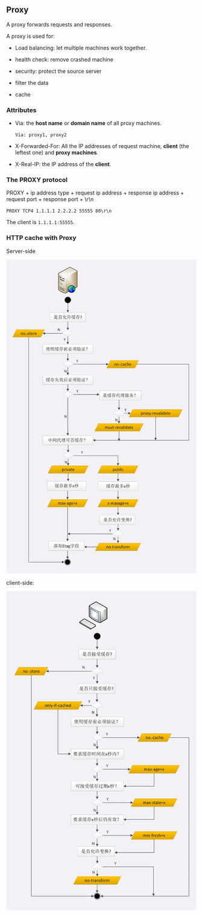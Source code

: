 ## Proxy

A proxy forwards requests and responses.

A proxy is used for:

- Load balancing: let multiple machines work together.

- health check: remove crashed machine

- security: protect the source server

- filter the data

- cache

### Attributes

- Via: the **host name** or **domain name** of all proxy machines.

  ```code
  Via: proxy1, proxy2
  ```

- X-Forwarded-For: All the IP addresses of request machine, **client** (the leftest one) and **proxy machines**.

- X-Real-IP: the IP address of the **client**.

### The PROXY protocol

PROXY + ip address type + request ip address + response ip address + request port + response port + \r\n

```code
PROXY TCP4 1.1.1.1 2.2.2.2 55555 80\r\n
```

The client is `1.1.1.1:55555`.


### HTTP cache with Proxy

Server-side

![client-proxy-cache](https://raw.githubusercontent.com/EnzoSeason/study-notes/main/http/img/server-proxy-cache.png)


client-side:

![server-proxy-cache.png](https://raw.githubusercontent.com/EnzoSeason/study-notes/main/http/img/client-proxy-cache.png)
